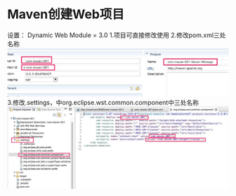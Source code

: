 # Maven创建Web项目
设置：
Dynamic Web Module = 3.0
1.项目可直接修改使用
2.修改pom.xml三处名称
![](media/15091719524268/15091729844323.jpg)
3.修改.settings，中org.eclipse.wst.common.component中三处名称
![](media/15091719524268/15091730288465.jpg)



